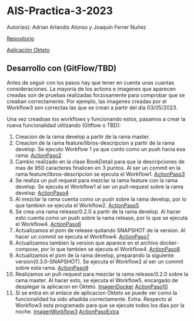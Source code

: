 # AIS-Practica-3-2023

Autor(es): Adrian Arlandis Alonso y Joaquin Ferrer Nuñez

[Repositorio](https://github.com/JoaquinFN21/ais-j.ferrer.2019-a.arlandis.2019-2023)

[Aplicación Okteto](https://books-reviewer-joaquinfn21.cloud.okteto.net/)

## Desarrollo con (GitFlow/TBD)

Antes de seguir con los pasos hay que tener en cuenta unas cuantas consideraciones. La mayoria de los actions e imagenes que aparecen creadas son de pruebas realizadas forzosamente para comprobar que se creaban correctamente. Por ejemplo, las imagenes creadas por el Workflow3 son correctas las que se crean a partir del dia 03/05/2023. 

Una vez creadoas los workflows y funcionando estos, pasamos a crear la nueva funcionalidad utilizando (Gitflow o TBD):

1. Creacion de la rama develop a partir de la rama master.
2. Creacion de la rama feature/libros-descripcion a partir de la rama develop. Se ejecuto Workflow 1 ya que conto como un push hacia esa rama: [ActionPaso2](https://github.com/JoaquinFN21/ais-j.ferrer.2019-a.arlandis.2019-2023/actions/runs/4863324536)
3. Cambio realizado en la clase BookDetail para que la descripciones de mas de 950 caracteres finalicen en 3 puntos. Al ser un commit en la rama feature/libros-descripcion se ejecuta el Workflow1. [ActionPaso3](https://github.com/JoaquinFN21/ais-j.ferrer.2019-a.arlandis.2019-2023/actions/runs/4863333170)
4. Se realiza un pull request para mezclar la rama feature con la rama develop. Se ejecuta el Workflow1 al ser un pull-request sobre la rama develop: [ActionPaso4](https://github.com/JoaquinFN21/ais-j.ferrer.2019-a.arlandis.2019-2023/actions/runs/4863355523)
5. Al mezclar la rama cuenta como un push sobre la rama develop, por lo que tambien se ejecuta el Workflow2. [ActionPaso5](https://github.com/JoaquinFN21/ais-j.ferrer.2019-a.arlandis.2019-2023/actions/runs/4863371051)
6. Se crea una rama release/0.2.0 a partir de la rama develop. Al hacer esto cuenta como un push sobre la rama release, por lo que se ejecuta el Workflow4. [ActionPaso6](https://github.com/JoaquinFN21/ais-j.ferrer.2019-a.arlandis.2019-2023/actions/runs/4863379840)
7. Actualizamos el pom de release quitando SNAPSHOT de la version. Al hacer un commit se ejecuta el Workflow4. [ActionPaso7](https://github.com/JoaquinFN21/ais-j.ferrer.2019-a.arlandis.2019-2023/actions/runs/4863417913)
8. Actualizamos tambien la version que aparece en el archivo docker-compose, por lo que tambien se ejecuta el Workflow4. [ActionPaso8](https://github.com/JoaquinFN21/ais-j.ferrer.2019-a.arlandis.2019-2023/actions/runs/4863433320)
9. Actualizamos el pom de la rama develop, preparando la siguiente version(0.3.0-SNAPSHOT). Se ejecuta el Workflow2 al ser un commit sobre esta rama. [ActionPaso9](https://github.com/JoaquinFN21/ais-j.ferrer.2019-a.arlandis.2019-2023/actions/runs/4863446330)
10. Realizamos un pull-request para mezclar la rama release/0.2.0 sobre la rama master. Al hacer esto, se ejecuta el Workflow5, encargado de desplegar la aplicacon en Okteto. [ImagenDocker](https://hub.docker.com/layers/repo2001/ais-j.ferrer.2019-a.arlandis.2019-2023/0.2.0/images/sha256-02b32ba2c2a5e44b12c07c8c647838dd3c86e249e5cb722e5202d4d857839a99?context=explore) [ActionPaso10](https://github.com/JoaquinFN21/ais-j.ferrer.2019-a.arlandis.2019-2023/actions/runs/4863467265)
11. Si se entra en el enlace de aplicacion Okteto se puede ver como la funcionalidad ha sido añadida correctamente.
Extra. Respecto al Workflow3 esta programado para que se ejecute todos los dias por la noche. [ImagenWorkflow3](https://hub.docker.com/layers/repo2001/items/dev-20230503.005008/images/sha256-02b32ba2c2a5e44b12c07c8c647838dd3c86e249e5cb722e5202d4d857839a99?context=repo) [ActionPasoExtra](https://github.com/JoaquinFN21/ais-j.ferrer.2019-a.arlandis.2019-2023/actions/runs/4867174632)
